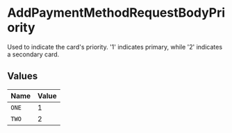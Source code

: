 # AddPaymentMethodRequestBodyPriority

Used to indicate the card's priority. '1' indicates primary, while '2' indicates a secondary card.



## Values

| Name  | Value |
| ----- | ----- |
| `ONE` | 1     |
| `TWO` | 2     |